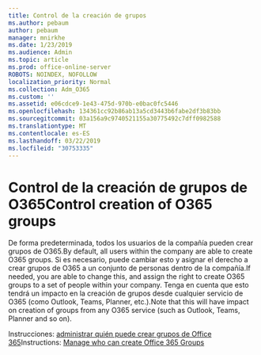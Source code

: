 ```yaml
---
title: Control de la creación de grupos
ms.author: pebaum
author: pebaum
manager: mnirkhe
ms.date: 1/23/2019
ms.audience: Admin
ms.topic: article
ms.prod: office-online-server
ROBOTS: NOINDEX, NOFOLLOW
localization_priority: Normal
ms.collection: Adm_O365
ms.custom: ''
ms.assetid: e06cdce9-1e43-475d-970b-e0bac0fc5446
ms.openlocfilehash: 134361cc92b86ab13a5cd3443b6fabe2df3b83bb
ms.sourcegitcommit: 03a156a9c9740521155a30775492c7dff0982588
ms.translationtype: MT
ms.contentlocale: es-ES
ms.lasthandoff: 03/22/2019
ms.locfileid: "30753335"
---
```

# <a name="control-creation-of-o365-groups"></a><span data-ttu-id="42871-102">Control de la creación de grupos de O365</span><span class="sxs-lookup"><span data-stu-id="42871-102">Control creation of O365 groups</span></span>

<span data-ttu-id="42871-103">De forma predeterminada, todos los usuarios de la compañía pueden crear grupos de O365.</span><span class="sxs-lookup"><span data-stu-id="42871-103">By default, all users within the company are able to create O365 groups.</span></span> <span data-ttu-id="42871-104">Si es necesario, puede cambiar esto y asignar el derecho a crear grupos de O365 a un conjunto de personas dentro de la compañía.</span><span class="sxs-lookup"><span data-stu-id="42871-104">If needed, you are able to change this, and assign the right to create O365 groups to a set of people within your company.</span></span> <span data-ttu-id="42871-105">Tenga en cuenta que esto tendrá un impacto en la creación de grupos desde cualquier servicio de O365 (como Outlook, Teams, Planner, etc.).</span><span class="sxs-lookup"><span data-stu-id="42871-105">Note that this will have impact on creation of groups from any O365 service (such as Outlook, Teams, Planner and so on).</span></span>
  
<span data-ttu-id="42871-106">Instrucciones: [administrar quién puede crear grupos de Office 365](https://docs.microsoft.com/office365/admin/create-groups/manage-creation-of-groups)</span><span class="sxs-lookup"><span data-stu-id="42871-106">Instructions: [Manage who can create Office 365 Groups](https://docs.microsoft.com/office365/admin/create-groups/manage-creation-of-groups)</span></span>
